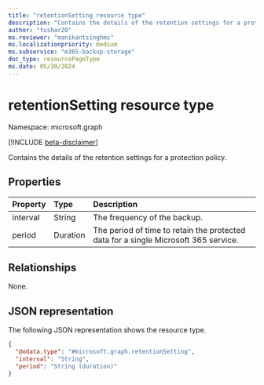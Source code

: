 ```yaml
---
title: "retentionSetting resource type"
description: "Contains the details of the retention settings for a protection policy."
author: "tushar20"
ms.reviewer: "manikantsinghms"
ms.localizationpriority: medium
ms.subservice: "m365-backup-storage"
doc_type: resourcePageType
ms.date: 05/30/2024
---
```


# retentionSetting resource type

Namespace: microsoft.graph

[!INCLUDE [beta-disclaimer](../../includes/beta-disclaimer.md)]

Contains the details of the retention settings for a protection policy.

## Properties

|Property|Type|Description|
|:---|:---|:---|
|interval|String|The frequency of the backup.|
|period|Duration|The period of time to retain the protected data for a single Microsoft 365 service.|

## Relationships

None.

## JSON representation

The following JSON representation shows the resource type.
<!-- {
  "blockType": "resource",
  "@odata.type": "microsoft.graph.retentionSetting"
}
-->
``` json
{
  "@odata.type": "#microsoft.graph.retentionSetting",
  "interval": "String",
  "period": "String (duration)"
}
```
